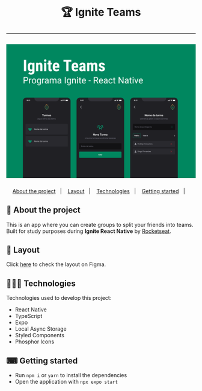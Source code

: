 <h1 align="center">
  🏆 Ignite Teams
  <hr />
  <img src="src/assets/cover.png" alt="" />
</h1>



<p align="center">
  <a href="#-about-the-project">About the project</a>&nbsp;&nbsp;&nbsp;|&nbsp;&nbsp;&nbsp;
  <a href="#-layout">Layout</a>&nbsp;&nbsp;&nbsp;|&nbsp;&nbsp;&nbsp;
  <a href="#-technologies">Technologies</a>&nbsp;&nbsp;&nbsp;|&nbsp;&nbsp;&nbsp;
  <a href="#-getting-started">Getting started</a>&nbsp;&nbsp;&nbsp;|&nbsp;&nbsp;&nbsp;
</p>

## 📝 About the project

<p>This is an app where you can create groups to split your friends into teams. Built for study purposes during <b>Ignite React Native</b> by <a href="https://rocketseat.com.br/">Rocketseat</a>.</p>
</p>

## 🎨 Layout

<p>
  Click <a href="https://www.figma.com/file/o410njqkDFdPQO8VrQhc9t/Ignite-Teams-(Community)?node-id=37%3A6">here</a> to check the layout on Figma.
</p>

## 👩🏻‍💻 Technologies

Technologies used to develop this project:

- React Native
- TypeScript
- Expo
- Local Async Storage
- Styled Components
- Phosphor Icons

## ⌨ Getting started

- Run `npm i` or `yarn` to install the dependencies
- Open the application with `npx expo start`
